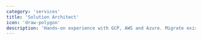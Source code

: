 ```yaml
---
category: 'services'
title: 'Solution Architect'
icon: 'draw-polygon'
description: 'Hands-on experience with GCP, AWS and Azure. Migrate existing application to be cloud native application. Familiar with Serverless framework'
---
```

